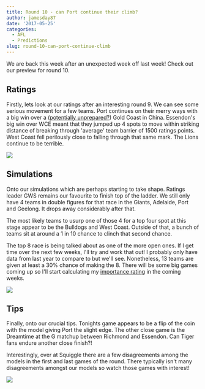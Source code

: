 ```yaml
---
title: Round 10 - can Port continue their climb?
author: jamesday87
date: '2017-05-25'
categories:
  - AFL
  - Predictions
slug: round-10-can-port-continue-climb
---
```


We are back this week after an unexpected week off last week! Check out our preview for round 10.

<!-- more -->

## Ratings

Firstly, lets look at our ratings after an interesting round 9. We can see some serious movement for a few teams. Port continues on their merry ways with a big win over a ([potentially unprepared?](http://www.couriermail.com.au/sport/afl/teams/gold-coast/china-experiment-a-success-for-port-adelaide-but-will-gold-coast-take-part-again-next-year/news-story/bcda08151bb0f6e9e23ffddaf0fc6c09)) Gold Coast in China. Essendon's big win over WCE meant that they jumped up 4 spots to move within striking distance of breaking through 'average' team barrier of 1500 ratings points. West Coast fell perilously close to falling through that same mark. The Lions continue to be terrible.

![](http://plussixoneblog.com/img/2017/05/ratings_plot-1-3.png)

## Simulations

Onto our simulations which are perhaps starting to take shape. Ratings leader GWS remains our favourite to finish top of the ladder. We still only have 4 teams in double figures for that race in the Giants, Adelaide, Port and Geelong. It drops away considerably after that.

The most likely teams to usurp one of those 4 for a top four spot at this stage appear to be the Bulldogs and West Coast. Outside of that, a bunch of teams sit at around a 1 in 10 chance to clinch that second chance.

The top 8 race is being talked about as one of the more open ones. If I get time over the next few weeks, I'll try and work that out! I probably only have data from last year to compare to but we'll see. Nonetheless, 13 teams are given at least a 30% chance of making the 8. There will be some big games coming up so I'll start calculating my [importance rating](http://plussixoneblog.com/2016/06/16/beyond-the-8-point-game-estimating-match-importance-in-the-afl/) in the coming weeks.

![](http://plussixoneblog.com/img/2017/03/simSeas-8-1024x919.png)

## Tips

Finally, onto our crucial tips. Tonights game appears to be a flip of the coin with the model giving Port the slight edge. The other close game is the Dreamtime at the G matchup between Richmond and Essendon. Can Tiger fans endure another close finish?!

Interestingly, over at Squiggle there are a few disagreements among the models in the first and last games of the round. There typically isn't many disagreements amongst our models so watch those games with interest!

![](http://plussixoneblog.com/img/2017/03/afl_m_pred-13-1024x181.png)
